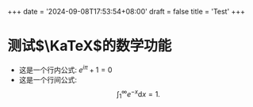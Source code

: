 +++
date = '2024-09-08T17:53:54+08:00'
draft = false
title = 'Test'
+++

# 测试$\KaTeX$的数学功能

- 这是一个行内公式: $e^{i\pi}+1=0$
- 这是一个行间公式: $$\int_1^\infty e^{-x}\mathrm{d}x=1.$$